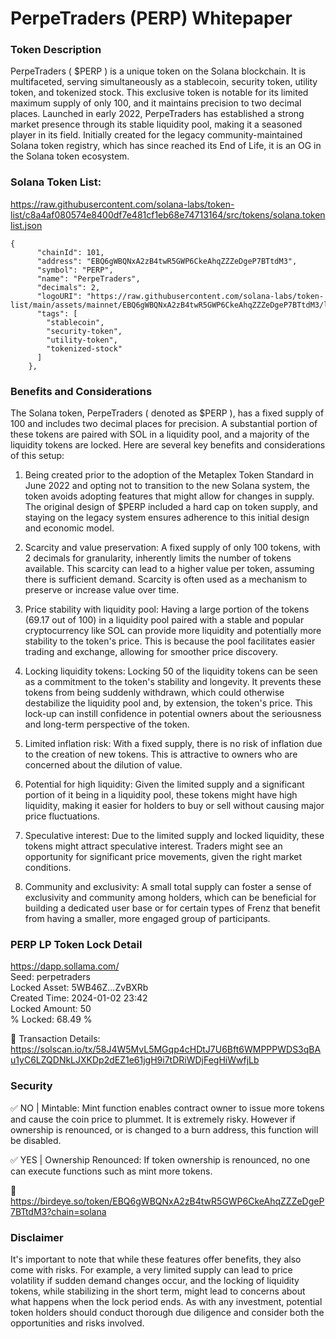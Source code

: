 # PerpeTraders (PERP) Whitepaper

### Token Description

PerpeTraders ( $PERP ) is a unique token on the Solana blockchain. It is multifaceted, serving simultaneously as a stablecoin, security token, utility token, and tokenized stock. This exclusive token is notable for its limited maximum supply of only 100, and it maintains precision to two decimal places. Launched in early 2022, PerpeTraders has established a strong market presence through its stable liquidity pool, making it a seasoned player in its field. Initially created for the legacy community-maintained Solana token registry, which has since reached its End of Life, it is an OG in the Solana token ecosystem.

### Solana Token List: 

https://raw.githubusercontent.com/solana-labs/token-list/c8a4af080574e8400df7e481cf1eb68e74713164/src/tokens/solana.tokenlist.json

```
{
      "chainId": 101,
      "address": "EBQ6gWBQNxA2zB4twR5GWP6CkeAhqZZZeDgeP7BTtdM3",
      "symbol": "PERP",
      "name": "PerpeTraders",
      "decimals": 2,
      "logoURI": "https://raw.githubusercontent.com/solana-labs/token-list/main/assets/mainnet/EBQ6gWBQNxA2zB4twR5GWP6CkeAhqZZZeDgeP7BTtdM3/logo.jpg",
      "tags": [
        "stablecoin",
        "security-token",
        "utility-token",
        "tokenized-stock"
      ]
    },
```

### Benefits and Considerations

The Solana token, PerpeTraders ( denoted as $PERP ), has a fixed supply of 100 and includes two decimal places for precision. A substantial portion of these tokens are paired with SOL in a liquidity pool, and a majority of the liquidity tokens are locked. Here are several key benefits and considerations of this setup:

1. Being created prior to the adoption of the Metaplex Token Standard in June 2022 and opting not to transition to the new Solana system, the token avoids adopting features that might allow for changes in supply. The original design of $PERP included a hard cap on token supply, and staying on the legacy system ensures adherence to this initial design and economic model.

2. Scarcity and value preservation: A fixed supply of only 100 tokens, with 2 decimals for granularity, inherently limits the number of tokens available. This scarcity can lead to a higher value per token, assuming there is sufficient demand. Scarcity is often used as a mechanism to preserve or increase value over time.

3. Price stability with liquidity pool: Having a large portion of the tokens (69.17 out of 100) in a liquidity pool paired with a stable and popular cryptocurrency like SOL can provide more liquidity and potentially more stability to the token's price. This is because the pool facilitates easier trading and exchange, allowing for smoother price discovery.

4. Locking liquidity tokens: Locking 50 of the liquidity tokens can be seen as a commitment to the token's stability and longevity. It prevents these tokens from being suddenly withdrawn, which could otherwise destabilize the liquidity pool and, by extension, the token's price. This lock-up can instill confidence in potential owners about the seriousness and long-term perspective of the token.

5. Limited inflation risk: With a fixed supply, there is no risk of inflation due to the creation of new tokens. This is attractive to owners who are concerned about the dilution of value.

6. Potential for high liquidity: Given the limited supply and a significant portion of it being in a liquidity pool, these tokens might have high liquidity, making it easier for holders to buy or sell without causing major price fluctuations.

7. Speculative interest: Due to the limited supply and locked liquidity, these tokens might attract speculative interest. Traders might see an opportunity for significant price movements, given the right market conditions.

8. Community and exclusivity: A small total supply can foster a sense of exclusivity and community among holders, which can be beneficial for building a dedicated user base or for certain types of Frenz that benefit from having a smaller, more engaged group of participants.

### PERP LP Token Lock Detail

https://dapp.sollama.com/  
Seed: perpetraders  
Locked Asset: 5WB46Z...ZvBXRb  
Created Time: 2024-01-02 23:42  
Locked Amount: 50  
% Locked: 68.49 %  

🔀 Transaction Details:  
https://solscan.io/tx/58J4W5MvL5MGqp4cHDtJ7U6Bft6WMPPPWDS3qBAu1yC6LZQDNkLJXKDp2dEZ1e61jgH9i7tDRiWDjFegHiWwfjLb


### Security

✅ NO | Mintable: Mint function enables contract owner to issue more tokens and cause the coin price to plummet. It is extremely risky. However if ownership is renounced, or is changed to a burn address, this function will be disabled.

✅ YES | Ownership Renounced: If token ownership is renounced, no one can execute functions such as mint more tokens.

📎 https://birdeye.so/token/EBQ6gWBQNxA2zB4twR5GWP6CkeAhqZZZeDgeP7BTtdM3?chain=solana

### Disclaimer 

It's important to note that while these features offer benefits, they also come with risks. For example, a very limited supply can lead to price volatility if sudden demand changes occur, and the locking of liquidity tokens, while stabilizing in the short term, might lead to concerns about what happens when the lock period ends. As with any investment, potential token holders should conduct thorough due diligence and consider both the opportunities and risks involved.

